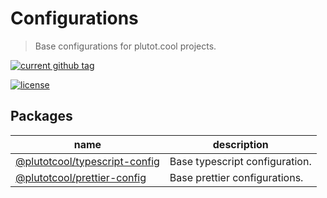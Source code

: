 # Configurations

> Base configurations for plutot.cool projects.

[![current github tag](https://img.shields.io/github/tag/plutotcool/configurations.svg)](https://github.com/plutotcool/configurations/tags)

[![license](https://img.shields.io/github/license/plutotcool/configurations.svg)](https://github.com/plutotcool/configurations/blob/master/license)

## Packages

| name                                                                                                   | description                     |
| ------------------------------------------------------------------------------------------------------ | ------------------------------- |
| [@plutotcool/typescript-config](https://github.com/plutotcool/configurations/blob/master/packages/typescript-config) | Base typescript configuration. |
| [@plutotcool/prettier-config](https://github.com/plutotcool/configurations/blob/master/packages/prettier-config)     | Base prettier configurations.  |
